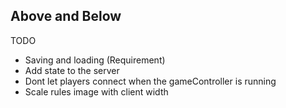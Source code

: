 ## Above and Below  

TODO
 - Saving and loading (Requirement)
 - Add state to the server
 - Dont let players connect when the gameController is running
 - Scale rules image with client width